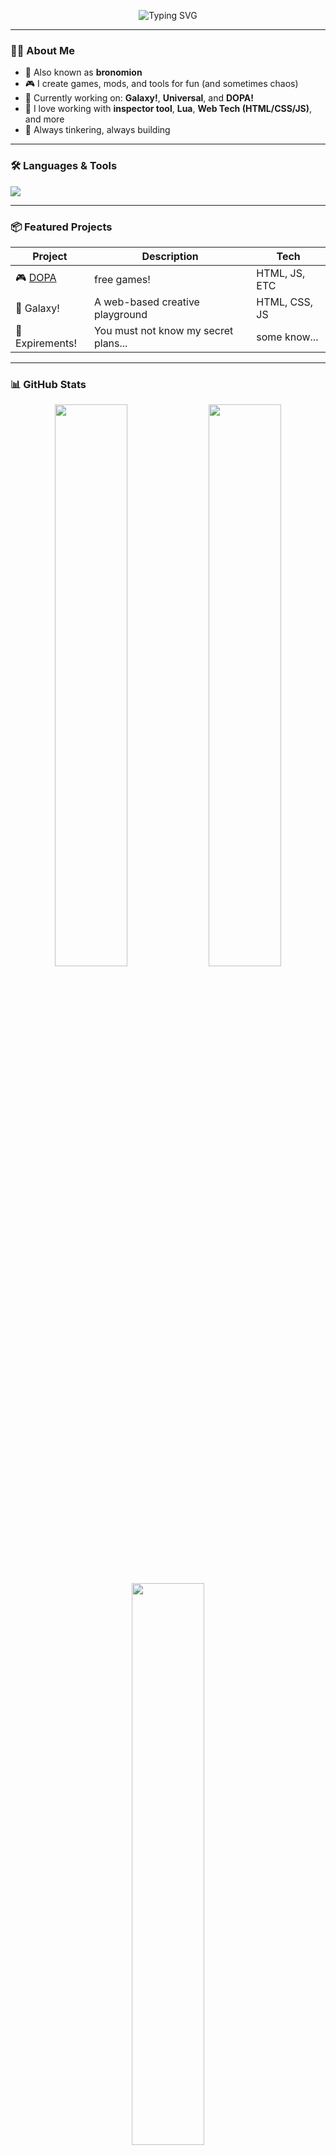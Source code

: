 <!-- Profile Banner -->
<p align="center">
  <img src="https://readme-typing-svg.demolab.com?font=Fira+Code&duration=3000&pause=1000&color=00FFD9&center=true&vCenter=true&width=435&lines=Hi+there%2C+I'm+bronomion+(aka+Lumosity427)!;Game+Developer+%7C+Coder+%7C+Creative+Mind;Welcome+to+my+GitHub+Universe!" alt="Typing SVG" />
</p>

---

### 👨‍💻 About Me

- 🧠 Also known as **bronomion**
- 🎮 I create games, mods, and tools for fun (and sometimes chaos)
- 🔧 Currently working on: **Galaxy!**, **Universal**, and **DOPA!**
- 📀 I love working with **inspector tool**, **Lua**, **Web Tech (HTML/CSS/JS)**, and more
- 💭 Always tinkering, always building

---

### 🛠️ Languages & Tools

<p align="left">
  <img src="https://skillicons.dev/icons?i=lua,html,css,js,github,vscode,python,react,figma,blender,clickup" />
</p>

---

### 📦 Featured Projects

| Project | Description | Tech |
|--------|-------------|------|
| 🎮 [DOPA](https://jade-hotteok-a66b19.netlify.app/) | free games! | HTML, JS, ETC |
| 🚀 Galaxy! | A web-based creative playground | HTML, CSS, JS |
| 🧪 Expirements! | You must not know my secret plans... | some know... |

---

### 📊 GitHub Stats

<p align="center">
  <img src="https://github-readme-stats.vercel.app/api?username=Lumosity427&show_icons=true&theme=tokyonight&hide_border=true" width="48%"/>
  <img src="https://github-readme-streak-stats.herokuapp.com?user=Lumosity427&theme=tokyonight&hide_border=true" width="48%"/>
</p>

<p align="center">
  <img src="https://github-readme-stats.vercel.app/api/top-langs/?username=Lumosity427&layout=compact&theme=tokyonight&hide_border=true" width="48%"/>
</p>

---

### 🏆 GitHub Trophies

<p align="center">
  <img src="https://github-profile-trophy.vercel.app/?username=Lumosity427&theme=discord&no-frame=true&row=1&margin-w=10" />
</p>

---

### ✨ Quote of the Moment

> “Remember: every corpse on Mt. Everest was once a motivated person.” – the truth

---

### 📫 Let's Connect

- 🌐 Website: _Coming soon_
- 📨 Reach out via GitHub Issues or Discussions
- 🤝 Collaborations welcome!

---

<!-- Fun footer -->
<p align="center">
  <img src="https://capsule-render.vercel.app/api?type=waving&color=gradient&height=100&section=footer"/>
</p>
